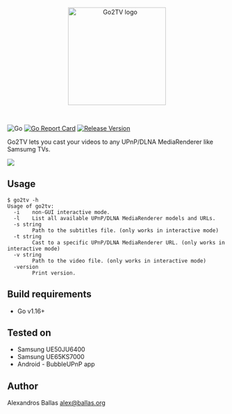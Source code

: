 <br/>
<p align="center">
<img src="https://raw.githubusercontent.com/alexballas/Go2TV/feature/gui/assets/go2tv-red.svg" width="225" alt="Go2TV logo">
</a>
</p>
<br/>

![Go](https://github.com/alexballas/Go2TV/workflows/Go/badge.svg)
[![Go Report Card](https://goreportcard.com/badge/github.com/alexballas/Go2TV)](https://goreportcard.com/report/github.com/alexballas/Go2TV)
[![Release Version](https://img.shields.io/github/v/release/alexballas/Go2TV?label=Release)](https://github.com/alexballas/Go2TV/releases/latest)

Go2TV lets you cast your videos to any UPnP/DLNA MediaRenderer like Samsumg TVs.

![](https://i.imgur.com/BsMevHi.gif)

Usage
-----
```
$ go2tv -h
Usage of go2tv:
  -i    non-GUI interactive mode.
  -l    List all available UPnP/DLNA MediaRenderer models and URLs.
  -s string
        Path to the subtitles file. (only works in interactive mode) 
  -t string
        Cast to a specific UPnP/DLNA MediaRenderer URL. (only works in interactive mode)
  -v string
        Path to the video file. (only works in interactive mode)
  -version
        Print version.
```

Build requirements
-----
- Go v1.16+

Tested on
-----
- Samsung UE50JU6400
- Samsung UE65KS7000
- Android - BubbleUPnP app

Author
------

Alexandros Ballas <alex@ballas.org>
